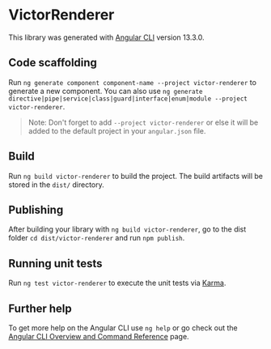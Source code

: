 # VictorRenderer

This library was generated with [Angular CLI](https://github.com/angular/angular-cli) version 13.3.0.

## Code scaffolding

Run `ng generate component component-name --project victor-renderer` to generate a new component. You can also use `ng generate directive|pipe|service|class|guard|interface|enum|module --project victor-renderer`.
> Note: Don't forget to add `--project victor-renderer` or else it will be added to the default project in your `angular.json` file. 

## Build

Run `ng build victor-renderer` to build the project. The build artifacts will be stored in the `dist/` directory.

## Publishing

After building your library with `ng build victor-renderer`, go to the dist folder `cd dist/victor-renderer` and run `npm publish`.

## Running unit tests

Run `ng test victor-renderer` to execute the unit tests via [Karma](https://karma-runner.github.io).

## Further help

To get more help on the Angular CLI use `ng help` or go check out the [Angular CLI Overview and Command Reference](https://angular.io/cli) page.

